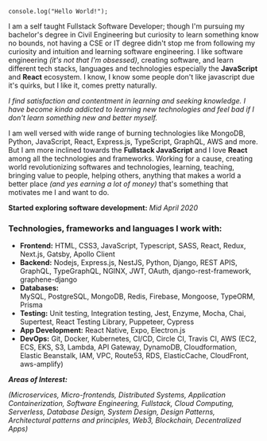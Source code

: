 `console.log("Hello World!");`

I am a self taught Fullstack Software Developer; though I'm pursuing my bachelor's degree in Civil Engineering but curiosity to learn something know no bounds, not having a CSE or IT degree didn't stop me from following my curiosity and intuition and learning software engineering. I like software engineering _(it's not that I'm obsessed)_, creating software, and learn different tech stacks, languages and technologies especially the **JavaScript** and **React** ecosystem. I know, I know some people don't like javascript due it's quirks, but I like it, comes pretty naturally.

_I find satisfaction and contentment in learning and seeking knowledge. I have become kinda addicted to learning new technologies and feel bad if I don't learn something new and better myself._

I am well versed with wide range of burning technologies like MongoDB, Python, JavaScript, React, Express.js, TypeScript, GraphQL, AWS and more. But I am more inclined towards the **Fullstack JavaScript** and I love **React** among all the technologies and frameworks. Working for a cause, creating world revolutionizing softwares and technologies, learning, teaching, bringing value to people, helping others, anything that makes a world a better place _(and yes earning a lot of money)_ that's something that motivates me I and want to do.

**Started exploring software development:**
_Mid April 2020_

### Technologies, frameworks and languages I work with:

- **Frontend:**
  HTML, CSS3, JavaScript, Typescript, SASS, React, Redux, Next.js, Gatsby, Apollo Client
- **Backend:**
  Nodejs, Express.js, NestJS, Python, Django, REST APIS, GraphQL, TypeGraphQL, NGINX, JWT, OAuth,
  django-rest-framework, graphene-django
- **Databases:**  
   MySQL, PostgreSQL, MongoDB, Redis, Firebase, Mongoose, TypeORM, Prisma
- **Testing:**
  Unit testing, Integration testing, Jest, Enzyme, Mocha, Chai, Supertest, React Testing Library, Puppeteer,
  Cypress
- **App Development:**
  React Native, Expo, Electron.js
- **DevOps:**
  Git, Docker, Kubernetes, CI/CD, Circle CI, Travis CI, AWS (EC2, ECS, EKS, S3, Lambda, API Gateway,
  DynamoDB, Cloudformation, Elastic Beanstalk, IAM, VPC, Route53, RDS, ElasticCache, CloudFront, aws-amplify)

**_Areas of Interest:_**

_(Microservices, Micro-frontends, Distributed Systems, Application Containerization, Software
Engineering, Fullstack, Cloud Computing, Serverless, Database Design, System Design, Design Patterns, Architectural patterns and principles, Web3, Blockchain, Decentralized Apps)_
